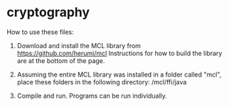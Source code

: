 # cryptography

How to use these files:

1. Download and install the MCL library from https://github.com/herumi/mcl
Instructions for how to build the library are at the bottom of the page.

2. Assuming the entire MCL library was installed in a folder called "mcl", place these folders in the following directory: /mcl/ffi/java

3. Compile and run. Programs can be run individually.
